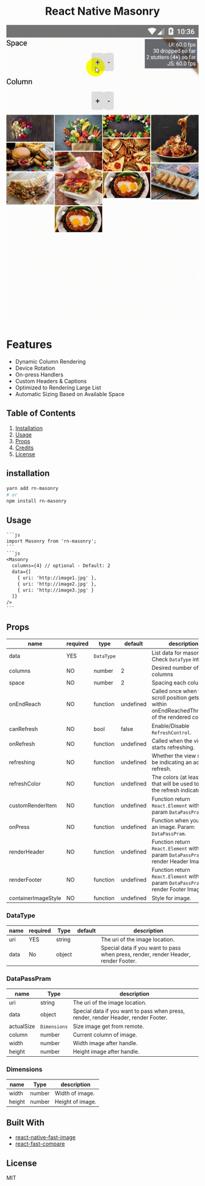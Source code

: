 <div align="center">
<h1>React Native Masonry</h1>
<img src="./demo/demo.gif">
</div>

# Features
- Dynamic Column Rendering
- Device Rotation
- On-press Handlers
- Custom Headers & Captions
- Optimized to Rendering Large List
- Automatic Sizing Based on Available Space

## Table of Contents

1. [Installation](#installation)
2. [Usage](#usage)
3. [Props](#props)
4. [Credits](#built-with)
5. [License](#license)

## installation
```sh
yarn add rn-masonry
# or
npm install rn-masonry
```
## Usage

    ```js
    import Masonry from 'rn-masonry';
    ```
    ```js
    <Masonry
      columns={4} // optional - Default: 2
      data={[
        { uri: 'http://image1.jpg' },
        { uri: 'http://image2.jpg' },
        { uri: 'http://image3.jpg' }
      ]}
    />
    ```

## Props

|       name            | required |     type     |        default        |            description                                                                                        |
| --------------------- | -------- | -------------|---------------------- | --------------------------------------------------------------------------------------------------------------|
|   data                |  YES     |   `DataType` |                       | List data for masonry. Check `DataType` interface                                                             |
|   columns             |  NO      |   number     |            2          | Desired number of columns                                                                                     |
|   space               |  NO      |   number     |            2          | Spacing each column                                                                                           |
|   onEndReach          |  NO      |   function   |        undefined      | Called once when the scroll position gets within onEndReachedThreshold of the rendered content.               |
|   canRefresh          |  NO      |   bool       |        false          | Enable/Disable `RefreshControl`.                                                                              |
|   onRefresh           |  NO      |   function   |        undefined      | Called when the view starts refreshing.                                                                       |
|   refreshing          |  NO      |   function   |        undefined      | Whether the view should be indicating an active refresh.                                                      |
|   refreshColor        |  NO      |   function   |        undefined      | The colors (at least one) that will be used to draw the refresh indicator.                                    |
|   customRenderItem    |  NO      |   function   |        undefined      | Function return `React.Element` with param `DataPassPram`.                                                    |
|   onPress             |  NO      |   function   |        undefined      | Function when you press an image. Param:   `DataPassPram`.                                                    |
|   renderHeader        |  NO      |   function   |        undefined      | Function return `React.Element` with param `DataPassPram` to render Header Image.                             |
|   renderFooter        |  NO      |   function   |        undefined      | Function return `React.Element` with param `DataPassPram` to render Footer Image.                             |
|   containerImageStyle |  NO      |   function   |        undefined      | Style for image.                                                 |

### DataType
|       name         | required |     Type     |        default        |            description                                                                                        |
| ------------------ | -------- | ------------ | --------------------- | ------------------------------------------------------------------------------------------------------------- |
|   uri              |  YES     |   string     |                       | The uri of the image location.                                                                                |
|   data             |  No      |   object     |                       | Special data if you want to pass when press, render, render Header, render Footer.                           |

### DataPassPram
|       name         |    Type     |            description                                                                                        |
| ------------------ | ----------- | --------------------------------------------------------------------------------------------------------------|
|   uri              |  string     | The uri of the image location.                                                                                |
|   data             |  object     | Special data if you want to pass when press, render, render Header, render Footer.                            |
|   actualSize       | `Dimensions`| Size image get from remote.                                                                                   |
|   column           |  number     | Current column of image.                                                                                      |
|   width            |  number     | Width image after handle.                                                                                     |
|   height           |  number     | Height image after handle.                                                                                    |

### Dimensions
|       name         |    Type     |            description                                                                                        |
| ------------------ | ----------- | --------------------------------------------------------------------------------------------------------------|
|   width            |  number     | Width of image.                                                                                               |
|   height           |  number     | Height of image.                                                                                              |

## Built With

- [react-native-fast-image](https://github.com/DylanVann/react-native-fast-image)
- [react-fast-compare](https://github.com/FormidableLabs/react-fast-compare)


## License

MIT